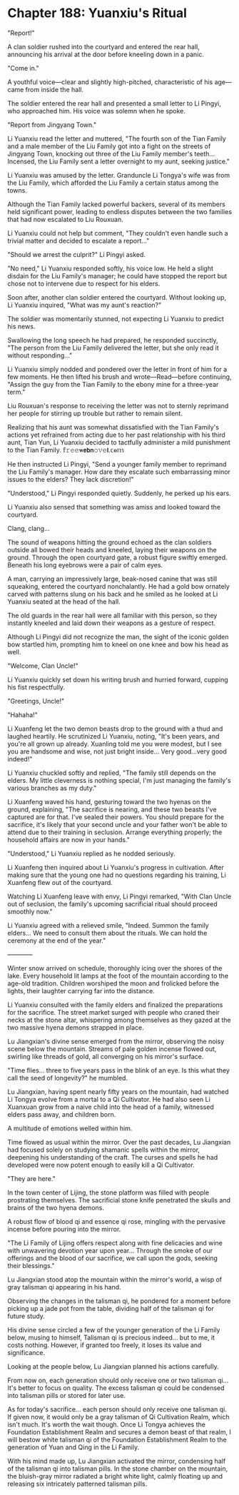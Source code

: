 # Chapter 188: Yuanxiu's Ritual

"Report!"

A clan soldier rushed into the courtyard and entered the rear hall, announcing his arrival at the door before kneeling down in a panic.

"Come in."

A youthful voice—clear and slightly high-pitched, characteristic of his age—came from inside the hall.

The soldier entered the rear hall and presented a small letter to Li Pingyi, who approached him. His voice was solemn when he spoke.

"Report from Jingyang Town."

Li Yuanxiu read the letter and muttered, "The fourth son of the Tian Family and a male member of the Liu Family got into a fight on the streets of Jingyang Town, knocking out three of the Liu Family member's teeth... Incensed, the Liu Family sent a letter overnight to my aunt, seeking justice."

Li Yuanxiu was amused by the letter. Granduncle Li Tongya's wife was from the Liu Family, which afforded the Liu Family a certain status among the towns.

Although the Tian Family lacked powerful backers, several of its members held significant power, leading to endless disputes between the two families that had now escalated to Liu Rouxuan.

Li Yuanxiu could not help but comment, "They couldn't even handle such a trivial matter and decided to escalate a report..."

"Should we arrest the culprit?" Li Pingyi asked.

"No need," Li Yuanxiu responded softly, his voice low. He held a slight disdain for the Liu Family's manager; he could have stopped the report but chose not to intervene due to respect for his elders.

Soon after, another clan soldier entered the courtyard. Without looking up, Li Yuanxiu inquired, "What was my aunt's reaction?"

The soldier was momentarily stunned, not expecting Li Yuanxiu to predict his news.

Swallowing the long speech he had prepared, he responded succinctly, "The person from the Liu Family delivered the letter, but she only read it without responding..."

Li Yuanxiu simply nodded and pondered over the letter in front of him for a few moments. He then lifted his brush and wrote—Read—before continuing, "Assign the guy from the Tian Family to the ebony mine for a three-year term."

Liu Rouxuan's response to receiving the letter was not to sternly reprimand her people for stirring up trouble but rather to remain silent.

Realizing that his aunt was somewhat dissatisfied with the Tian Family's actions yet refrained from acting due to her past relationship with his third aunt, Tian Yun, Li Yuanxiu decided to tactfully administer a mild punishment to the Tian Family.
𝕗𝚛𝚎𝚎𝐰𝗲𝗯𝗻𝚘𝚟𝚎𝗹.𝕔𝐨𝕞

He then instructed Li Pingyi, "Send a younger family member to reprimand the Liu Family's manager. How dare they escalate such embarrassing minor issues to the elders? They lack discretion!"

"Understood," Li Pingyi responded quietly. Suddenly, he perked up his ears.

Li Yuanxiu also sensed that something was amiss and looked toward the courtyard.

Clang, clang...

The sound of weapons hitting the ground echoed as the clan soldiers outside all bowed their heads and kneeled, laying their weapons on the ground. Through the open courtyard gate, a robust figure swiftly emerged. Beneath his long eyebrows were a pair of calm eyes.

A man, carrying an impressively large, beak-nosed canine that was still squeaking, entered the courtyard nonchalantly. He had a gold bow ornately carved with patterns slung on his back and he smiled as he looked at Li Yuanxiu seated at the head of the hall.

The old guards in the rear hall were all familiar with this person, so they instantly kneeled and laid down their weapons as a gesture of respect.

Although Li Pingyi did not recognize the man, the sight of the iconic golden bow startled him, prompting him to kneel on one knee and bow his head as well.

"Welcome, Clan Uncle!"

Li Yuanxiu quickly set down his writing brush and hurried forward, cupping his fist respectfully.

"Greetings, Uncle!"

"Hahaha!"

Li Xuanfeng let the two demon beasts drop to the ground with a thud and laughed heartily. He scrutinized Li Yuanxiu, noting, "It's been years, and you're all grown up already. Xuanling told me you were modest, but I see you are handsome and wise, not just bright inside... Very good...very good indeed!"

Li Yuanxiu chuckled softly and replied, "The family still depends on the elders. My little cleverness is nothing special, I'm just managing the family's various branches as my duty."

Li Xuanfeng waved his hand, gesturing toward the two hyenas on the ground, explaining, "The sacrifice is nearing, and these two beasts I've captured are for that. I've sealed their powers. You should prepare for the sacrifice, it's likely that your second uncle and your father won't be able to attend due to their training in seclusion. Arrange everything properly; the household affairs are now in your hands."

"Understood," Li Yuanxiu replied as he nodded seriously.

Li Xuanfeng then inquired about Li Yuanxiu's progress in cultivation. After making sure that the young one had no questions regarding his training, Li Xuanfeng flew out of the courtyard.

Watching Li Xuanfeng leave with envy, Li Pingyi remarked, "With Clan Uncle out of seclusion, the family's upcoming sacrificial ritual should proceed smoothly now."

Li Yuanxiu agreed with a relieved smile, "Indeed. Summon the family elders... We need to consult them about the rituals. We can hold the ceremony at the end of the year."

————

Winter snow arrived on schedule, thoroughly icing over the shores of the lake. Every household lit lamps at the foot of the mountain according to the age-old tradition. Children worshiped the moon and frolicked before the lights, their laughter carrying far into the distance.

Li Yuanxiu consulted with the family elders and finalized the preparations for the sacrifice. The street market surged with people who craned their necks at the stone altar, whispering among themselves as they gazed at the two massive hyena demons strapped in place.

Lu Jiangxian's divine sense emerged from the mirror, observing the noisy scene below the mountain. Streams of pale golden incense flowed out, swirling like threads of gold, all converging on his mirror's surface.

"Time flies... three to five years pass in the blink of an eye. Is this what they call the seed of longevity?" he mumbled.

Lu Jiangxian, having spent nearly fifty years on the mountain, had watched Li Tongya evolve from a mortal to a Qi Cultivator. He had also seen Li Xuanxuan grow from a naive child into the head of a family, witnessed elders pass away, and children born.

A multitude of emotions welled within him.

Time flowed as usual within the mirror. Over the past decades, Lu Jiangxian had focused solely on studying shamanic spells within the mirror, deepening his understanding of the craft. The curses and spells he had developed were now potent enough to easily kill a Qi Cultivator.

"They are here."

In the town center of Lijing, the stone platform was filled with people prostrating themselves. The sacrificial stone knife penetrated the skulls and brains of the two hyena demons.

A robust flow of blood qi and essence qi rose, mingling with the pervasive incense before pouring into the mirror.

"The Li Family of Lijing offers respect along with fine delicacies and wine with unwavering devotion year upon year... Through the smoke of our offerings and the blood of our sacrifice, we call upon the gods, seeking their blessings."

Lu Jiangxian stood atop the mountain within the mirror's world, a wisp of gray talisman qi appearing in his hand.

Observing the changes in the talisman qi, he pondered for a moment before picking up a jade pot from the table, dividing half of the talisman qi for future study.

His divine sense circled a few of the younger generation of the Li Family below, musing to himself, Talisman qi is precious indeed... but to me, it costs nothing. However, if granted too freely, it loses its value and significance.

Looking at the people below, Lu Jiangxian planned his actions carefully.

From now on, each generation should only receive one or two talisman qi... It's better to focus on quality. The excess talisman qi could be condensed into talisman pills or stored for later use.

As for today's sacrifice... each person should only receive one talisman qi. If given now, it would only be a gray talisman of Qi Cultivation Realm, which isn't much. It's worth the wait though. Once Li Tongya achieves the Foundation Establishment Realm and secures a demon beast of that realm, I will bestow white talisman qi of the Foundation Establishment Realm to the generation of Yuan and Qing in the Li Family.

With his mind made up, Lu Jiangxian activated the mirror, condensing half of the talisman qi into talisman pills. In the stone chamber on the mountain, the bluish-gray mirror radiated a bright white light, calmly floating up and releasing six intricately patterned talisman pills.
